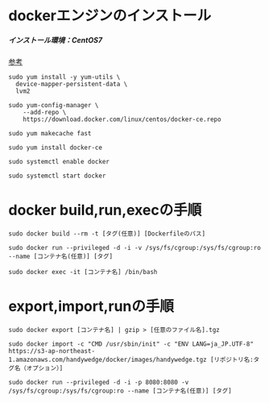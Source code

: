 # dockerエンジンのインストール
##### インストール環境：CentOS7

[参考](https://docs.docker.com/engine/installation/linux/docker-ce/centos/)

```
sudo yum install -y yum-utils \
  device-mapper-persistent-data \
  lvm2

sudo yum-config-manager \
    --add-repo \
    https://download.docker.com/linux/centos/docker-ce.repo

sudo yum makecache fast

sudo yum install docker-ce

sudo systemctl enable docker

sudo systemctl start docker
```

# docker build,run,execの手順
```
sudo docker build --rm -t [タグ(任意)] [Dockerfileのパス]

sudo docker run --privileged -d -i -v /sys/fs/cgroup:/sys/fs/cgroup:ro --name [コンテナ名(任意)] [タグ]

sudo docker exec -it [コンテナ名] /bin/bash
```

# export,import,runの手順
```
sudo docker export [コンテナ名] | gzip > [任意のファイル名].tgz

sudo docker import -c "CMD /usr/sbin/init" -c "ENV LANG=ja_JP.UTF-8" https://s3-ap-northeast-1.amazonaws.com/handywedge/docker/images/handywedge.tgz [リポジトリ名:タグ名（オプション）]

sudo docker run --privileged -d -i -p 8080:8080 -v /sys/fs/cgroup:/sys/fs/cgroup:ro --name [コンテナ名(任意)] [タグ]
```
